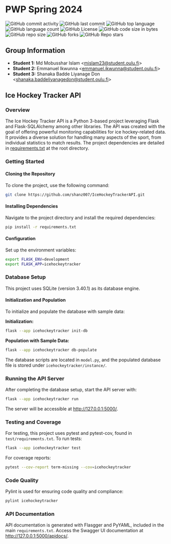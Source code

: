 # PWP Spring 2024

![GitHub commit activity](https://img.shields.io/github/commit-activity/t/shanz007/IceHockeyTrackerAPI)
![GitHub last commit](https://img.shields.io/github/last-commit/shanz007/IceHockeyTrackerAPI)
![GitHub top language](https://img.shields.io/github/languages/top/shanz007/IceHockeyTrackerAPI)
![GitHub language count](https://img.shields.io/github/languages/count/shanz007/IceHockeyTrackerAPI)
![GitHub License](https://img.shields.io/github/license/shanz007/IceHockeyTrackerAPI)
![GitHub code size in bytes](https://img.shields.io/github/languages/code-size/shanz007/IceHockeyTrackerAPI)
![GitHub repo size](https://img.shields.io/github/repo-size/shanz007/IceHockeyTrackerAPI)
![GitHub forks](https://img.shields.io/github/forks/shanz007/IceHockeyTrackerAPI)
![GitHub Repo stars](https://img.shields.io/github/stars/shanz007/IceHockeyTrackerAPI)

## Group Information

- **Student 1:** Md Mobusshar Islam \<mislam23@student.oulu.fi\>
- **Student 2:** Emmanuel Ikwunna \<emmanuel.ikwunna@student.oulu.fi\>
- **Student 3:** Shanaka Badde Liyanage Don \<shanaka.baddeliyanagedon@student.oulu.fi\>

## Ice Hockey Tracker API

### Overview

The Ice Hockey Tracker API is a Python 3-based project leveraging Flask and Flask-SQLAlchemy among other libraries. The API was created with the goal of offering powerful monitoring capabilities for ice hockey-related data. It provides a diverse solution for handling many aspects of the sport, from individual statistics to match results. The project dependencies are detailed in [requirements.txt](https://github.com/shanz007/IceHockeyTrackerAPI/blob/main/requirements.txt) at the root directory.

### Getting Started

#### Cloning the Repository

To clone the project, use the following command:

```sh
git clone https://github.com/shanz007/IceHockeyTrackerAPI.git
```

#### Installing Dependencies

Navigate to the project directory and install the required dependencies:

```sh
pip install -r requirements.txt
```

#### Configuration

Set up the environment variables:

```sh
export FLASK_ENV=development
export FLASK_APP=icehockeytracker
```

### Database Setup

This project uses SQLite (version 3.40.1) as its database engine.

#### Initialization and Population

To initialize and populate the database with sample data:

**Initialization:**

```sh
flask --app icehockeytracker init-db
```

**Population with Sample Data:**

```sh
flask --app icehockeytracker db-populate
```

The database scripts are located in `model.py`, and the populated database file is stored under `icehockeytracker/instance/`.

### Running the API Server

After completing the database setup, start the API server with:

```sh
flask --app icehockeytracker run
```

The server will be accessible at <http://127.0.0.1:5000/>.

### Testing and Coverage

For testing, this project uses pytest and pytest-cov, found in `test/requirements.txt`. To run tests:

```sh
flask --app icehockeytracker test
```

For coverage reports:

```sh
pytest --cov-report term-missing --cov=icehockeytracker
```

### Code Quality

Pylint is used for ensuring code quality and compliance:

```sh
pylint icehockeytracker
```

### API Documentation

API documentation is generated with Flasgger and PyYAML, included in the main `requirements.txt`. Access the Swagger UI documentation at <http://127.0.0.1:5000/apidocs/>.
